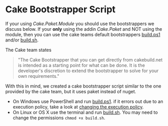 # Cake Bootstrapper Script

If your using *Cake.Paket.Module* you should use the bootstrappers we discuss below. If your **only** using the addin *Cake.Paket* and NOT using the module, then you can use the cake teams default bootstrappers [build.ps1](https://github.com/cake-build/example/blob/master/build.ps1) and/or [build.sh](https://github.com/cake-build/example/blob/master/build.sh).

The Cake team states

> "The Cake Bootstrapper that you can get directly from cakebuild.net is intended as a starting point for what can be done. It is the developer's discretion to extend the bootstrapper to solve for your own requirements."

With this in mind, we created a cake bootstrapper script similar to the one provided by the cake team, but it uses paket instead of nuget.

- On Windows use PowerShell and run [build.ps1](https://github.com/larzw/Cake.Paket/blob/master/build.ps1). if it errors out due to an execution policy, take a look at [changing the execution policy](https://technet.microsoft.com/en-us/library/ee176961.aspx).
- On Linux or OS X use the terminal and run [build.sh](https://github.com/larzw/Cake.Paket/blob/master/build.sh). You may need to change the permissions `chmod +x build.sh`.

